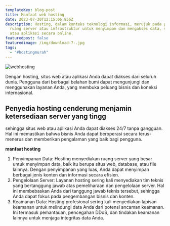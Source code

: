 ```yaml
---
templateKey: blog-post
title: Manfaat web hosting
date: 2023-07-30T12:15:06.856Z
description: Hosting, dalam konteks teknologi informasi, merujuk pada penyediaan
  ruang server atau infrastruktur untuk menyimpan dan mengakses data, situs web,
  atau aplikasi secara online.
featuredpost: false
featuredimage: /img/download-7-.jpg
tags:
  - "#hostingmurah"
---
```

![webhosting](/img/images-17-.jpg)



Dengan hosting, situs web atau aplikasi Anda dapat diakses dari seluruh dunia. Pengguna dari berbagai belahan bumi dapat mengunjungi dan menggunakan layanan Anda, yang membuka peluang bisnis dan koneksi internasional.



## Penyedia hosting cenderung menjamin ketersediaan server yang tingg

sehingga situs web atau aplikasi Anda dapat diakses 24/7 tanpa gangguan. Hal ini memastikan bahwa bisnis Anda dapat beroperasi secara terus-menerus dan memberikan pengalaman yang baik bagi pengguna.





**m﻿anfaat hosting**

1. Penyimpanan Data: Hosting menyediakan ruang server yang besar untuk menyimpan data, baik itu berupa situs web, database, atau file lainnya. Dengan penyimpanan yang luas, Anda dapat menyimpan berbagai jenis konten dan informasi secara efisien.
2. Pengelolaan Server: Layanan hosting sering kali menyediakan tim teknis yang bertanggung jawab atas pemeliharaan dan pengelolaan server. Hal ini membebaskan Anda dari tanggung jawab teknis tersebut, sehingga Anda dapat fokus pada pengembangan bisnis dan konten.
3. Keamanan Data: Hosting profesional sering kali menyediakan lapisan keamanan untuk melindungi data Anda dari potensi ancaman keamanan. Ini termasuk pemantauan, pencegahan DDoS, dan tindakan keamanan lainnya untuk menjaga integritas data Anda.